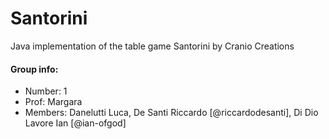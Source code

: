 # Santorini
Java implementation of the table game Santorini by Cranio Creations  

#### Group info:
- Number: 1
- Prof: Margara
- Members: Danelutti Luca, De Santi Riccardo [@riccardodesanti], Di Dio Lavore Ian [@ian-ofgod]
